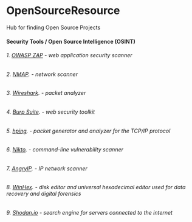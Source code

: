 # OpenSourceResource
Hub for finding Open Source Projects

#### Security Tools / Open Source Intelligence (OSINT)

###### 1. [OWASP ZAP](https://github.com/zaproxy/zaproxy)  - web application security scanner 

###### 2. [NMAP](https://nmap.org/). - network scanner

###### 3. [Wireshark](https://www.wireshark.org/). - packet analyzer

###### 4. [Burp Suite](https://portswigger.net/burp). - web security toolkit

###### 5. [hping](https://github.com/antirez/hping). - packet generator and analyzer for the TCP/IP protocol 

###### 6. [Nikto](https://github.com/sullo/nikto). - command-line vulnerability scanner

###### 7. [AngryIP](https://angryip.org/). - IP network scanner

###### 8. [WinHex](https://x-ways.net/winhex/index-m.html). - disk editor and universal hexadecimal editor used for data recovery and digital forensics

###### 9. [Shodan.io](https://www.shodan.io/) - search engine for servers connected to the internet

